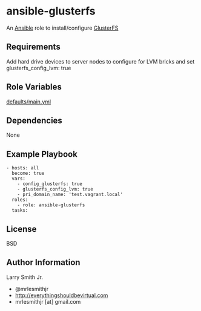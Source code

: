 # ansible-glusterfs

An [Ansible](https://www.ansible.com) role to install/configure [GlusterFS](http://www.gluster.org/)

## Requirements

Add hard drive devices to server nodes to configure for LVM bricks and set glusterfs_config_lvm: true

## Role Variables

[defaults/main.yml](defaults/main.yml)

## Dependencies

None

## Example Playbook

    - hosts: all
      become: true
      vars:
        - config_glusterfs: true
        - glusterfs_config_lvm: true
        - pri_domain_name: 'test.vagrant.local'
      roles:
        - role: ansible-glusterfs
      tasks:

## License

BSD

## Author Information

Larry Smith Jr.

-   @mrlesmithjr
-   <http://everythingshouldbevirtual.com>
-   mrlesmithjr [at] gmail.com
